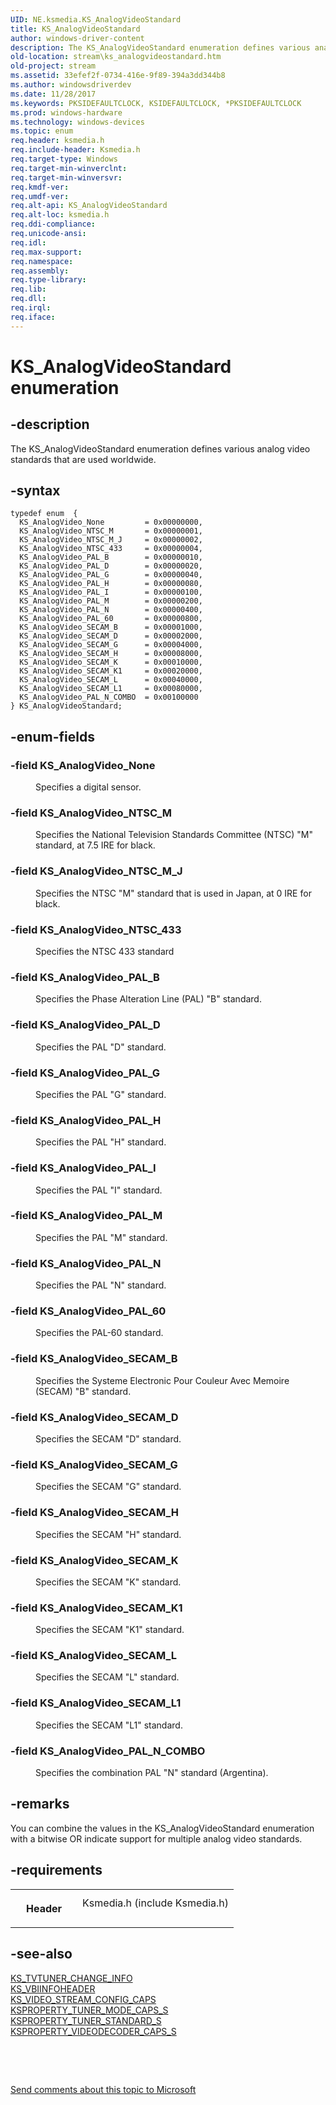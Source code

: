 ```yaml
---
UID: NE.ksmedia.KS_AnalogVideoStandard
title: KS_AnalogVideoStandard
author: windows-driver-content
description: The KS_AnalogVideoStandard enumeration defines various analog video standards that are used worldwide.
old-location: stream\ks_analogvideostandard.htm
old-project: stream
ms.assetid: 33efef2f-0734-416e-9f89-394a3dd344b8
ms.author: windowsdriverdev
ms.date: 11/28/2017
ms.keywords: PKSIDEFAULTCLOCK, KSIDEFAULTCLOCK, *PKSIDEFAULTCLOCK
ms.prod: windows-hardware
ms.technology: windows-devices
ms.topic: enum
req.header: ksmedia.h
req.include-header: Ksmedia.h
req.target-type: Windows
req.target-min-winverclnt: 
req.target-min-winversvr: 
req.kmdf-ver: 
req.umdf-ver: 
req.alt-api: KS_AnalogVideoStandard
req.alt-loc: ksmedia.h
req.ddi-compliance: 
req.unicode-ansi: 
req.idl: 
req.max-support: 
req.namespace: 
req.assembly: 
req.type-library: 
req.lib: 
req.dll: 
req.irql: 
req.iface: 
---
```


# KS_AnalogVideoStandard enumeration



## -description
<p>The KS_AnalogVideoStandard enumeration defines various analog video standards that are used worldwide.</p>


## -syntax

````
typedef enum  { 
  KS_AnalogVideo_None         = 0x00000000,
  KS_AnalogVideo_NTSC_M       = 0x00000001,
  KS_AnalogVideo_NTSC_M_J     = 0x00000002,
  KS_AnalogVideo_NTSC_433     = 0x00000004,
  KS_AnalogVideo_PAL_B        = 0x00000010,
  KS_AnalogVideo_PAL_D        = 0x00000020,
  KS_AnalogVideo_PAL_G        = 0x00000040,
  KS_AnalogVideo_PAL_H        = 0x00000080,
  KS_AnalogVideo_PAL_I        = 0x00000100,
  KS_AnalogVideo_PAL_M        = 0x00000200,
  KS_AnalogVideo_PAL_N        = 0x00000400,
  KS_AnalogVideo_PAL_60       = 0x00000800,
  KS_AnalogVideo_SECAM_B      = 0x00001000,
  KS_AnalogVideo_SECAM_D      = 0x00002000,
  KS_AnalogVideo_SECAM_G      = 0x00004000,
  KS_AnalogVideo_SECAM_H      = 0x00008000,
  KS_AnalogVideo_SECAM_K      = 0x00010000,
  KS_AnalogVideo_SECAM_K1     = 0x00020000,
  KS_AnalogVideo_SECAM_L      = 0x00040000,
  KS_AnalogVideo_SECAM_L1     = 0x00080000,
  KS_AnalogVideo_PAL_N_COMBO  = 0x00100000
} KS_AnalogVideoStandard;
````


## -enum-fields
<dl>

### -field KS_AnalogVideo_None

<dd>
<p>Specifies a digital sensor.</p>
</dd>

### -field KS_AnalogVideo_NTSC_M

<dd>
<p>Specifies the National Television Standards Committee (NTSC) "M" standard, at 7.5 IRE for black.</p>
</dd>

### -field KS_AnalogVideo_NTSC_M_J

<dd>
<p>Specifies the NTSC "M" standard that is used in Japan, at 0 IRE for black.</p>
</dd>

### -field KS_AnalogVideo_NTSC_433

<dd>
<p>Specifies the NTSC 433 standard</p>
</dd>

### -field KS_AnalogVideo_PAL_B

<dd>
<p>Specifies the Phase Alteration Line (PAL) "B" standard.</p>
</dd>

### -field KS_AnalogVideo_PAL_D

<dd>
<p>Specifies the PAL "D" standard.</p>
</dd>

### -field KS_AnalogVideo_PAL_G

<dd>
<p>Specifies the PAL "G" standard.</p>
</dd>

### -field KS_AnalogVideo_PAL_H

<dd>
<p>Specifies the PAL "H" standard.</p>
</dd>

### -field KS_AnalogVideo_PAL_I

<dd>
<p>Specifies the PAL "I" standard.</p>
</dd>

### -field KS_AnalogVideo_PAL_M

<dd>
<p>Specifies the PAL "M" standard.</p>
</dd>

### -field KS_AnalogVideo_PAL_N

<dd>
<p>Specifies the PAL "N" standard.</p>
</dd>

### -field KS_AnalogVideo_PAL_60

<dd>
<p>Specifies the PAL-60 standard.</p>
</dd>

### -field KS_AnalogVideo_SECAM_B

<dd>
<p>Specifies the Systeme Electronic Pour Couleur Avec Memoire (SECAM) "B" standard.</p>
</dd>

### -field KS_AnalogVideo_SECAM_D

<dd>
<p>Specifies the SECAM "D" standard.</p>
</dd>

### -field KS_AnalogVideo_SECAM_G

<dd>
<p>Specifies the SECAM "G" standard.</p>
</dd>

### -field KS_AnalogVideo_SECAM_H

<dd>
<p>Specifies the SECAM "H" standard.</p>
</dd>

### -field KS_AnalogVideo_SECAM_K

<dd>
<p>Specifies the SECAM "K" standard.</p>
</dd>

### -field KS_AnalogVideo_SECAM_K1

<dd>
<p>Specifies the SECAM "K1" standard.</p>
</dd>

### -field KS_AnalogVideo_SECAM_L

<dd>
<p>Specifies the SECAM "L" standard.</p>
</dd>

### -field KS_AnalogVideo_SECAM_L1

<dd>
<p>Specifies the SECAM "L1" standard.</p>
</dd>

### -field KS_AnalogVideo_PAL_N_COMBO

<dd>
<p>Specifies the combination PAL "N" standard (Argentina).</p>
</dd>
</dl>

## -remarks
<p>You can combine the values in the KS_AnalogVideoStandard enumeration with a bitwise OR  indicate support for multiple analog video standards.</p>

## -requirements
<table>
<tr>
<th width="30%">
<p>Header</p>
</th>
<td width="70%">
<dl>
<dt>Ksmedia.h (include Ksmedia.h)</dt>
</dl>
</td>
</tr>
</table>

## -see-also
<dl>
<dt>
<a href="stream.ks_tvtuner_change_info">KS_TVTUNER_CHANGE_INFO</a>
</dt>
<dt>
<a href="stream.ks_vbiinfoheader">KS_VBIINFOHEADER</a>
</dt>
<dt>
<a href="..\ksmedia\ns-ksmedia--ks-video-stream-config-caps.md">KS_VIDEO_STREAM_CONFIG_CAPS</a>
</dt>
<dt>
<a href="stream.ksproperty_tuner_mode_caps_s">KSPROPERTY_TUNER_MODE_CAPS_S</a>
</dt>
<dt>
<a href="stream.ksproperty_tuner_standard_s">KSPROPERTY_TUNER_STANDARD_S</a>
</dt>
<dt>
<a href="stream.ksproperty_videodecoder_caps_s">KSPROPERTY_VIDEODECODER_CAPS_S</a>
</dt>
</dl>
<p> </p>
<p> </p>
<p><a href="mailto:wsddocfb@microsoft.com?subject=Documentation%20feedback [stream\stream]:%20KS_AnalogVideoStandard enumeration%20 RELEASE:%20(11/28/2017)&amp;body=%0A%0APRIVACY STATEMENT%0A%0AWe use your feedback to improve the documentation. We don't use your email address for any other purpose, and we'll remove your email address from our system after the issue that you're reporting is fixed. While we're working to fix this issue, we might send you an email message to ask for more info. Later, we might also send you an email message to let you know that we've addressed your feedback.%0A%0AFor more info about Microsoft's privacy policy, see http://privacy.microsoft.com/en-us/default.aspx." title="Send comments about this topic to Microsoft">Send comments about this topic to Microsoft</a></p>
